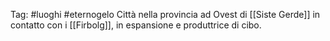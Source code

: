 Tag: #luoghi #eternogelo 
Città nella provincia ad Ovest di [[Siste Gerde]] in contatto con i [[Firbolg]], in espansione e produttrice di cibo.